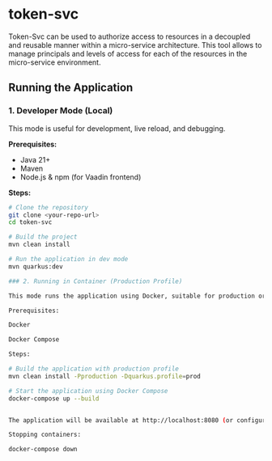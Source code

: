 # token-svc
Token-Svc can be used to authorize access to resources in a decoupled and reusable manner within a micro-service architecture. 
This tool allows to manage principals and levels of access for each of the resources in the micro-service environment.

## Running the Application

### 1. Developer Mode (Local)

This mode is useful for development, live reload, and debugging.  

**Prerequisites:**
- Java 21+
- Maven
- Node.js & npm (for Vaadin frontend)

**Steps:**
```bash
# Clone the repository
git clone <your-repo-url>
cd token-svc

# Build the project
mvn clean install

# Run the application in dev mode
mvn quarkus:dev

### 2. Running in Container (Production Profile)

This mode runs the application using Docker, suitable for production or containerized environments.

Prerequisites:

Docker

Docker Compose

Steps:

# Build the application with production profile
mvn clean install -Pproduction -Dquarkus.profile=prod

# Start the application using Docker Compose
docker-compose up --build


The application will be available at http://localhost:8080 (or configured port in docker-compose.yml).

Stopping containers:

docker-compose down
